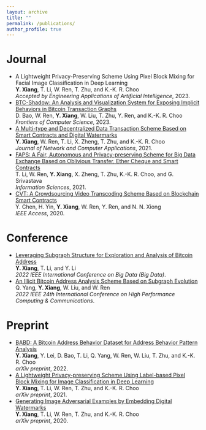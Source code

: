 ```yaml
---
layout: archive
title: ""
permalink: /publications/
author_profile: true
---
```


<!-- {% if author.googlescholar %}
  You can also find my articles on <u><a href="{{author.googlescholar}}">my Google Scholar profile</a>.</u>
{% endif %}

{% include base_path %}

{% for post in site.publications reversed %}
  {% include archive-single.html %}
{% endfor %} -->

# Journal


* A Lightweight Privacy-Preserving Scheme Using Pixel Block Mixing for Facial Image Classification in Deep Learning<br />
**Y. Xiang**, T. Li, W. Ren, T. Zhu, and K.-K. R. Choo<br />
*Accepted by Engineering Applications of Artificial Intelligence*, 2023.
* [BTC-Shadow: An Analysis and Visualization System for Exposing Implicit Behaviors in Bitcoin Transaction Graphs](https://link.springer.com/article/10.1007/s11704-023-2531-0)<br />
D. Bao, W. Ren, **Y. Xiang**, W. Liu, T. Zhu, Y. Ren, and K.-K. R. Choo<br />
*Frontiers of Computer Science*, 2023.
* [A Multi-type and Decentralized Data Transaction Scheme Based on Smart Contracts and Digital Watermarks](https://www.sciencedirect.com/science/article/abs/pii/S1084804520304057)<br />
**Y. Xiang**, W. Ren, T. Li, X. Zheng, T. Zhu, and K.-K. R. Choo<br />
*Journal of Network and Computer Applications*, 2021.  
* [FAPS: A Fair, Autonomous and Privacy-preserving Scheme for Big Data Exchange Based on Oblivious Transfer, Ether Cheque and Smart Contracts](https://www.sciencedirect.com/science/article/abs/pii/S0020025520308823)<br />
T. Li, W. Ren, **Y. Xiang**, X. Zheng, T. Zhu, K.-K. R. Choo, and G. Srivastava<br />
*Information Sciences*, 2021.  
* [CVT: A Crowdsourcing Video Transcoding Scheme Based on Blockchain Smart Contracts](https://ieeexplore.ieee.org/abstract/document/9285293)<br />
Y. Chen, H. Yin, **Y. Xiang**, W. Ren, Y. Ren, and N. N. Xiong<br />
*IEEE Access*, 2020.  

# Conference

* [Leveraging Subgraph Structure for Exploration and Analysis of Bitcoin Address](https://ieeexplore.ieee.org/abstract/document/10020980)<br />
**Y. Xiang**, T. Li, and Y. Li<br />
*2022 IEEE International Conference on Big Data (Big Data)*. 
* [An Illicit Bitcoin Address Analysis Scheme Based on Subgraph Evolution](https://ieeexplore.ieee.org/abstract/document/10074805)<br />
Q. Yang, **Y. Xiang**, W. Liu, and W. Ren<br />
*2022 IEEE 24th International Conference on High Performance Computing & Communications*.

# Preprint

* [BABD: A Bitcoin Address Behavior Dataset for Address Behavior Pattern Analysis](https://arxiv.org/abs/2204.05746)<br />
**Y. Xiang**, Y. Lei, D. Bao, T. Li, Q. Yang, W. Ren, W. Liu, T. Zhu, and K.-K. R. Choo<br />
*arXiv preprint*, 2022. 
* [A Lightweight Privacy-preserving Scheme Using Label-based Pixel Block Mixing for Image Classification in Deep Learning](https://arxiv.org/abs/2105.08876)<br />
**Y. Xiang**, T. Li, W. Ren, T. Zhu, and K.-K. R. Choo<br />
*arXiv preprint*, 2021.
* [Generating Image Adversarial Examples by Embedding Digital Watermarks](https://arxiv.org/abs/2009.05107)<br />
**Y. Xiang**, T. Li, W. Ren, T. Zhu, and K.-K. R. Choo<br />
*arXiv preprint*, 2020.
